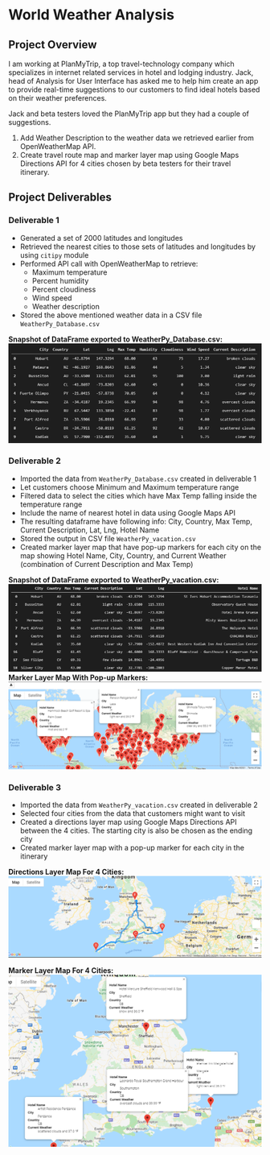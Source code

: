 # World Weather Analysis

## Project Overview

I am working at PlanMyTrip, a top travel-technology company which specializes in internet related services in hotel and lodging industry. Jack, head of Analysis for User Interface has asked me to help him create an app to provide real-time suggestions to our customers to find ideal hotels based on their weather preferences.

Jack and beta testers loved the PlanMyTrip app but they had a couple of suggestions. 
1. Add Weather Description to the weather data we retrieved earlier from OpenWeatherMap API.
2. Create travel route map and marker layer map using Google Maps Directions API for 4 cities chosen by beta testers for their travel itinerary.

## Project Deliverables

### Deliverable 1
* Generated a set of 2000 latitudes and longitudes 
* Retrieved the nearest cities to those sets of latitudes and longitudes by using `citipy` module
* Performed API call with OpenWeatherMap to retrieve: 
    * Maximum temperature
    * Percent humidity
    * Percent cloudiness
    * Wind speed
    * Weather description
* Stored the above mentioned weather data in a CSV file `WeatherPy_Database.csv`

**Snapshot of DataFrame exported to WeatherPy_Database.csv:**
![city_weather_dataframe_screenshot](./Weather_Database/city_weather_dataframe_screenshot.png)

### Deliverable 2

* Imported the data from `WeatherPy_Database.csv` created in deliverable 1 
* Let customers choose Minimum and Maximum temperature range
* Filtered data to select the cities which have Max Temp falling inside the temperature range
* Include the name of nearest hotel in data using Google Maps API
* The resulting dataframe have following info: City, Country, Max Temp, Current Description, Lat, Lng, Hotel Name
* Stored the output in CSV file `WeatherPy_vacation.csv`
* Created marker layer map that have pop-up markers for each city on the map showing Hotel Name, City, Country, and Current Weather (combination of Current Description and Max Temp)

**Snapshot of DataFrame exported to WeatherPy_vacation.csv:**
![hotel_database_screenshot](./Vacation_Search/hotel_database_screenshot.png)
**Marker Layer Map With Pop-up Markers:**
![WeatherPy_vacation_map](./Vacation_Search/WeatherPy_vacation_map.png)
### Deliverable 3
* Imported the data from `WeatherPy_vacation.csv` created in deliverable 2
* Selected four cities from the data that customers might want to visit
* Created a directions layer map using Google Maps Directions API between the 4 cities. The starting city is also be chosen as the ending city
* Created marker layer map with a pop-up marker for each city in the itinerary

**Directions Layer Map For 4 Cities:**
![WeatherPy_travel_map](./Vacation_Itinerary/WeatherPy_travel_map.png)

**Marker Layer Map For 4 Cities:**
![WeatherPy_travel_map_markers](./Vacation_Itinerary/WeatherPy_travel_map_markers.png)